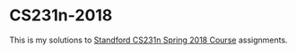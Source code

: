 # CS231n-2018

This is my solutions to [Standford CS231n Spring 2018 Course](http://cs231n.stanford.edu) assignments.

